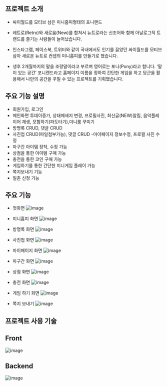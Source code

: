 ## 프로젝트 소개 <br>
- 싸이월드를 모티브 삼은 미니홈피형태의 포니랜드

- 레트로(Retro)와 새로움(New)를 합쳐서 뉴트로라는 신조어와 함께 아날로그적 트랜드를 즐기는 사람들이 늘어났습니다.
- 인스타그램, 페이스북, 트위터와 같이 국내에서도 인기를 끌었던 싸이월드를 모티브 삼아 새로운 뉴트로 컨셉의 미니홈피를 만들기로 했습니다.
- 생후 2개월까지의 말을 조랑말이라고 부르며 영어로는 포니(Pony)라고 합니다. ‘말이 있는 공간’ 포니랜드라고 홈페이지 이름을 정하여 간단한 게임을 하고 당근을 활용해서 나만의 공간을 꾸밀 수 있는 프로젝트를 기획했습니다.

## 주요 기능 설명
- 회원가입, 로그인
- 메인화면 투데이증가, 상태메세지 변경, 프로필사진, 최신글(NEW)알림, 음악플레이어 재생, 모험하기(파도타기),미니룸 꾸미기
- 방명록 CRUD, 댓글 CRUD
- 사진첩 CRUD(파일첨부가능), 댓글 CRUD
-마이페이지 정보수정, 프로필 사진 수정
- 마구간 아이템 장착, 수정 가능
- 상점을 통한 아이템 구매 가능
- 충전을 통한 코인 구매 가능
- 게임하기를 통한 간단한 미니게임 플레이 가능
- 쪽지보내기 기능
- 일촌 신청 기능

## 주요 기능
- 첫화면
![image](https://user-images.githubusercontent.com/110207398/215399304-c373c303-8ced-476e-9350-280971ed9d02.png)

- 미니홈피 화면
![image](https://user-images.githubusercontent.com/110207398/215399321-bd402580-952d-4e4c-a4ee-034189d336f6.png)

- 방명록 화면
![image](https://user-images.githubusercontent.com/110207398/215399337-cb9072ef-b8a0-43f8-8a09-73f7e593fdc0.png)

- 사진첩 화면
![image](https://user-images.githubusercontent.com/110207398/215399349-f266d29c-7ebd-42bb-a247-080cf0d8b7e1.png)

- 마이페이지 화면
![image](https://user-images.githubusercontent.com/110207398/215399359-e0064169-d44e-4cfb-91d4-9abefab2bcfa.png)

- 마구간 화면
![image](https://user-images.githubusercontent.com/110207398/215399365-226a4e44-8ca9-4e50-b870-e92809c15d1e.png)

- 상점 화면
![image](https://user-images.githubusercontent.com/110207398/215399380-2ffdc840-9a65-4ff0-a2bd-2f3415db23cd.png)

- 충전 화면
![image](https://user-images.githubusercontent.com/110207398/215399392-b1087c07-ec20-4622-b4d5-fb3784b1d4e3.png)

- 게임 하기 화면
![image](https://user-images.githubusercontent.com/110207398/215399410-b1d58a13-c4ff-4c12-9fb3-13882410cc93.png)

- 쪽지 보내기
![image](https://user-images.githubusercontent.com/110207398/215399439-e026dfb7-b0dd-4ca2-8841-e6a0fb1594ab.png)

## 프로젝트 사용 기술


## Front
![image](https://user-images.githubusercontent.com/110207398/215399450-2d75a21c-9dee-4d53-b3d1-cef907ca9a92.png)

## Backend
![image](https://user-images.githubusercontent.com/110207398/215399461-c844fa14-ffb5-4919-ac5a-4e8239abb462.png)
